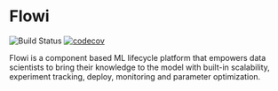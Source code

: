 # Flowi

![Build Status](https://github.com/psilva-leo/flowi/actions/workflows/build.yml/badge.svg) [![codecov](https://codecov.io/gh/psilva-leo/flowi/branch/master/graph/badge.svg?token=BTJ776QRUJ)](https://codecov.io/gh/psilva-leo/flowi)

Flowi is a component based ML lifecycle platform that empowers data scientists to bring their knowledge to the model with built-in
scalability, experiment tracking, deploy, monitoring and parameter optimization.
